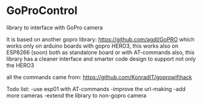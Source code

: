 # GoProControl
library to interface with GoPro camera

It is based on another gopro library: https://github.com/agdl/GoPRO which works only on arduino boards with gopro HERO3, this works also on ESP8266 (soon) both as standalone board or with AT-commands
also, this library has a cleaner interface and smarter code design to support not only the HERO3

all the commands came from: https://github.com/KonradIT/goprowifihack

Todo list:
-use esp01 with AT-commands
-improve the url-making
-add more cameras
-extend the library to non-gopro camera
